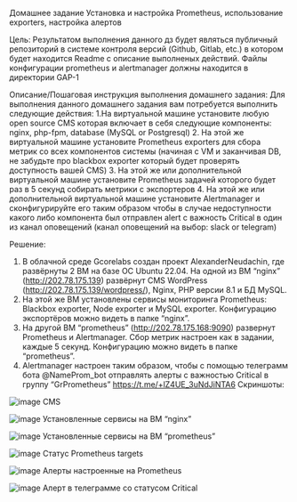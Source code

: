 Домашнее задание
Установка и настройка Prometheus, использование exporters, настройка алертов

Цель:
Результатом выполнения данного дз будет являться публичный репозиторий в системе контроля версий (Github, Gitlab, etc.) в котором будет находится Readme с описание выполненых действий. Файлы конфигурации prometheus и alertmanager должны находится в директории GAP-1

Описание/Пошаговая инструкция выполнения домашнего задания:
Для выполнения данного домашнего задания вам потребуется выполнить следующие действия:
1.На виртуальной машине установите любую open source CMS которая включает в себя следующие компоненты: nginx, php-fpm, database (MySQL or Postgresql)
2. На этой же виртуальной машине установите Prometheus exporters для сбора метрик со всех компонентов системы (начиная с VM и заканчивая DB, не забудьте про blackbox exporter который будет проверять доступность вашей CMS)
3. На этой же или дополнительной виртуальной машине установите Prometheus задачей которого будет раз в 5 секунд собирать метрики с экспортеров
4. На этой же или дополнительной виртуальной машине установите Alertmanager и сконфигурируйте его таким образом чтобы в случае недоступности какого либо компонента был отправлен alert с важность Critical в один из канал оповещений (канал оповещений на выбор: slack or telegram)

Решение:
1. В облачной среде Gcorelabs создан проект AlexanderNeudachin, где развёрнуты 2 ВМ на базе ОС Ubuntu 22.04. На одной из ВМ “nginx” (http://202.78.175.139) развёрнут CMS WordPress (http://202.78.175.139/wordpress/), Nginx, PHP версии 8.1 и БД MySQL.
2. На этой же ВМ установлены сервисы мониторинга Prometheus: Blackbox exporter, Node exporter и MySQL exporter. Конфигурацию экспортёров можно видеть в папке “nginx”.
3. На другой ВМ “prometheus” (http://202.78.175.168:9090)  развернут Prometheus и Alertmanager. Сбор метрик настроен как в задании, каждые 5 секунд. Конфигурацию можно видеть в папке “prometheus”.
4. Alertmanager настроен таким образом, чтобы с помощью телеграмм бота @NameProm_bot отправлять алерты с важностью Critical в группу “GrPrometheus” https://t.me/+lZ4UE_3uNdJiNTA6
Скриншоты:

![image](https://user-images.githubusercontent.com/31159741/172143581-0782b3c4-976b-4170-959c-cbaf412bdf53.png)
CMS

![image](https://user-images.githubusercontent.com/31159741/172143612-2f93b65f-a2e1-4d44-aa0d-3b1e01e73b48.png)
Установленные сервисы на ВМ “nginx”

![image](https://user-images.githubusercontent.com/31159741/172143626-db57338e-8ab6-40da-bacb-8211414decf4.png)
Установленные сервисы на ВМ “prometheus”

![image](https://user-images.githubusercontent.com/31159741/172143645-58cc4517-3cde-43bc-a86f-24384ab65e3a.png)
Статус Prometheus targets

![image](https://user-images.githubusercontent.com/31159741/172143653-cc8083ea-407b-4b3d-be9c-6be33d9d33e5.png)
Алерты настроенные на Prometheus

![image](https://user-images.githubusercontent.com/31159741/172143667-932cc0a4-c8aa-4111-863e-0f53b9b75fb4.png)
Алерт в телеграмме со статусом Critical




